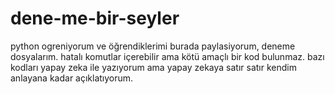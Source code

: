 # dene-me-bir-seyler
python ogreniyorum ve öğrendiklerimi burada paylasiyorum, deneme dosyalarım. hatalı komutlar içerebilir ama kötü amaçlı bir kod bulunmaz.
bazı kodları yapay zeka ile yazıyorum ama yapay zekaya satır satır kendim anlayana kadar açıklatıyorum.
